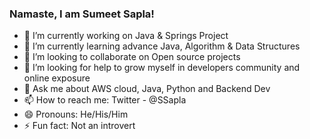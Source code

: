 ### Namaste, I am Sumeet Sapla! 

- 🔭 I’m currently working on Java & Springs Project 
- 🌱 I’m currently learning advance Java, Algorithm &  Data Structures 
- 👯 I’m looking to collaborate on Open source projects
- 🤔 I’m looking for help to grow myself in developers community and online exposure
- 💬 Ask me about AWS cloud, Java, Python and Backend Dev
- 📫 How to reach me: Twitter - @SSapla
- 😄 Pronouns: He/His/Him
- ⚡ Fun fact: Not an introvert

